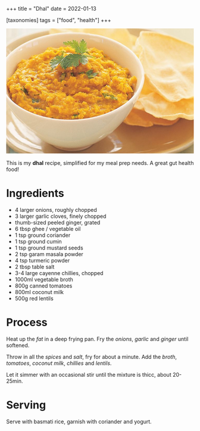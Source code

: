 +++
title = "Dhal"
date = 2022-01-13

[taxonomies]
tags = ["food", "health"]
+++

![Dhal](./dhal.jpeg "Dhal")

This is my **dhal** recipe, simplified for my meal prep needs. A great gut
health food!

# Ingredients

- 4 larger onions, roughly chopped
- 3 larger garlic cloves, finely chopped
- thumb-sized peeled ginger, grated
- 6 tbsp ghee / vegetable oil
- 1 tsp ground coriander
- 1 tsp ground cumin
- 1 tsp ground mustard seeds
- 2 tsp garam masala powder
- 4 tsp turmeric powder
- 2 tbsp table salt
- 3-4 large cayenne chillies, chopped
- 1000ml vegetable broth
- 800g canned tomatoes
- 800ml coconut milk
- 500g red lentils

# Process

Heat up the _fat_ in a deep frying pan. Fry the _onions_, _garlic_ and _ginger_
until softened.

Throw in all the _spices_ and _salt_, fry for about a minute. Add the _broth_,
_tomatoes_, _coconut milk_, _chillies_ and _lentils_.

Let it simmer with an occasional stir until the mixture is thicc, about
20-25min.

# Serving

Serve with basmati rice, garnish with coriander and yogurt.
